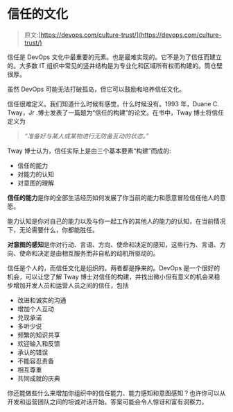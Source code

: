 # 信任的文化

> 原文:[https://devops.com/culture-trust/](https://devops.com/culture-trust/)

信任是 DevOps 文化中最重要的元素。也是最难实现的。它不是为了信任而建立的。大多数 IT 组织中常见的竖井结构是为专业化和区域所有权而构建的。筒仓壁很厚。

虽然 DevOps 可能无法打破孤岛，但它可以鼓励和培养信任文化。

信任很难定义。我们知道什么时候有感觉，什么时候没有。1993 年，Duane C. Tway，Jr .博士发表了一篇题为“信任的构建”的论文。在书中，Tway 博士将信任定义为

> *“准备好与某人或某物进行无防备互动的状态。”*

Tway 博士认为，信任实际上是由三个基本要素“构建”而成的:

*   信任的能力
*   对能力的认知
*   对意图的理解

**信任的能力**是你的全部生活经历如何发展了你当前的能力和愿意冒险信任他人的意愿。

能力认知是你对自己的能力以及与你一起工作的其他人的能力的认知，在当前情况下，无论需要什么，你都能胜任。

**对意图的感知**是你对行动、言语、方向、使命和决定的感知，这些行为、言语、方向、使命和决定是由相互服务而非自私的动机所驱动的。

信任是个人的，而信任文化是组织的。两者都是挣来的。DevOps 是一个很好的机会，可以让您了解 Tway 博士对信任的构建，并找出微小但有意义的机会来稳步增加开发人员和运营人员之间的信任，包括

*   改进和诚实的沟通
*   增加个人互动
*   兑现承诺
*   多听少说
*   频繁的知识共享
*   欢迎输入和反馈
*   承认的错误
*   不能容忍责备
*   相互尊重
*   共同成就的庆典

你还能做些什么来增加你组织中的信任能力、能力感知和意图感知？也许你可以从开发和运营团队之间的坦诚对话开始。答案可能会令人惊讶和富有洞察力。